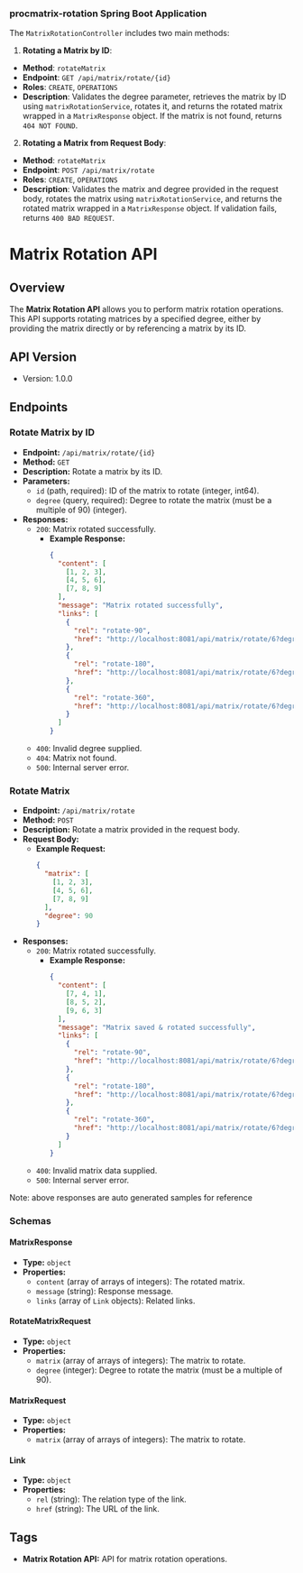 ### procmatrix-rotation Spring Boot Application

The `MatrixRotationController` includes two main methods:

1. **Rotating a Matrix by ID**:
  - **Method**: `rotateMatrix`
  - **Endpoint**: `GET /api/matrix/rotate/{id}`
  - **Roles**: `CREATE`, `OPERATIONS`
  - **Description**: Validates the degree parameter, retrieves the matrix by ID using `matrixRotationService`, rotates it, and returns the rotated matrix wrapped in a `MatrixResponse` object. If the matrix is not found, returns `404 NOT FOUND`.

2. **Rotating a Matrix from Request Body**:
  - **Method**: `rotateMatrix`
  - **Endpoint**: `POST /api/matrix/rotate`
  - **Roles**: `CREATE`, `OPERATIONS`
  - **Description**: Validates the matrix and degree provided in the request body, rotates the matrix using `matrixRotationService`, and returns the rotated matrix wrapped in a `MatrixResponse` object. If validation fails, returns `400 BAD REQUEST`.

# Matrix Rotation API

## Overview
The **Matrix Rotation API** allows you to perform matrix rotation operations. This API supports rotating matrices by a specified degree, either by providing the matrix directly or by referencing a matrix by its ID.

## API Version
- Version: 1.0.0

## Endpoints

### Rotate Matrix by ID
- **Endpoint:** `/api/matrix/rotate/{id}`
- **Method:** `GET`
- **Description:** Rotate a matrix by its ID.
- **Parameters:**
    - `id` (path, required): ID of the matrix to rotate (integer, int64).
    - `degree` (query, required): Degree to rotate the matrix (must be a multiple of 90) (integer).
- **Responses:**
    - `200`: Matrix rotated successfully.
        - **Example Response:**
          ```json
          {
            "content": [
              [1, 2, 3],
              [4, 5, 6],
              [7, 8, 9]
            ],
            "message": "Matrix rotated successfully",
            "links": [
              {
                "rel": "rotate-90",
                "href": "http://localhost:8081/api/matrix/rotate/6?degree=90"
              },
              {
                "rel": "rotate-180",
                "href": "http://localhost:8081/api/matrix/rotate/6?degree=180"
              },
              {
                "rel": "rotate-360",
                "href": "http://localhost:8081/api/matrix/rotate/6?degree=360"
              }
            ]
          }
          ```
    - `400`: Invalid degree supplied.
    - `404`: Matrix not found.
    - `500`: Internal server error.

### Rotate Matrix
- **Endpoint:** `/api/matrix/rotate`
- **Method:** `POST`
- **Description:** Rotate a matrix provided in the request body.
- **Request Body:**
    - **Example Request:**
      ```json
      {
        "matrix": [
          [1, 2, 3],
          [4, 5, 6],
          [7, 8, 9]
        ],
        "degree": 90
      }
      ```
- **Responses:**
    - `200`: Matrix rotated successfully.
        - **Example Response:**
          ```json
          {
            "content": [
              [7, 4, 1],
              [8, 5, 2],
              [9, 6, 3]
            ],
            "message": "Matrix saved & rotated successfully",
            "links": [
              {
                "rel": "rotate-90",
                "href": "http://localhost:8081/api/matrix/rotate/6?degree=90"
              },
              {
                "rel": "rotate-180",
                "href": "http://localhost:8081/api/matrix/rotate/6?degree=180"
              },
              {
                "rel": "rotate-360",
                "href": "http://localhost:8081/api/matrix/rotate/6?degree=360"
              }
            ]
          }
          ```
    - `400`: Invalid matrix data supplied.
    - `500`: Internal server error.

Note: above responses are auto generated samples for reference

### Schemas

#### MatrixResponse
- **Type:** `object`
- **Properties:**
    - `content` (array of arrays of integers): The rotated matrix.
    - `message` (string): Response message.
    - `links` (array of `Link` objects): Related links.

#### RotateMatrixRequest
- **Type:** `object`
- **Properties:**
    - `matrix` (array of arrays of integers): The matrix to rotate.
    - `degree` (integer): Degree to rotate the matrix (must be a multiple of 90).

#### MatrixRequest
- **Type:** `object`
- **Properties:**
    - `matrix` (array of arrays of integers): The matrix to rotate.

#### Link
- **Type:** `object`
- **Properties:**
    - `rel` (string): The relation type of the link.
    - `href` (string): The URL of the link.

## Tags
- **Matrix Rotation API:** API for matrix rotation operations.
